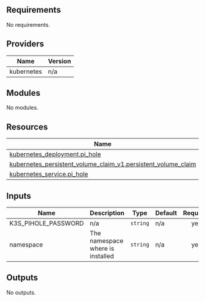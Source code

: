 <!-- BEGIN_TF_DOCS -->
## Requirements

No requirements.

## Providers

| Name | Version |
|------|---------|
| kubernetes | n/a |

## Modules

No modules.

## Resources

| Name | Type |
|------|------|
| [kubernetes_deployment.pi_hole](https://registry.terraform.io/providers/hashicorp/kubernetes/latest/docs/resources/deployment) | resource |
| [kubernetes_persistent_volume_claim_v1.persistent_volume_claim](https://registry.terraform.io/providers/hashicorp/kubernetes/latest/docs/resources/persistent_volume_claim_v1) | resource |
| [kubernetes_service.pi_hole](https://registry.terraform.io/providers/hashicorp/kubernetes/latest/docs/resources/service) | resource |

## Inputs

| Name | Description | Type | Default | Required |
|------|-------------|------|---------|:--------:|
| K3S\_PIHOLE\_PASSWORD | n/a | `string` | n/a | yes |
| namespace | The namespace where is installed | `string` | n/a | yes |

## Outputs

No outputs.
<!-- END_TF_DOCS -->